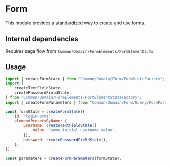 # Form
This module provides a standardized way to create and use forms.

## Internal dependencies
Requires saga flow from `Common/Domain/FormElements/FormElements.ts`.

## Usage
```javascript
import { createFormState } from "Common/Domain/Form/FormStateFactory";
import {
    createTextFieldState,
    createPasswordFieldState,
} from "Common/Domain/FormElements/FormElementStateFactory";
import { createFormParameters } from "Common/Domain/Form/Query/FormParameters";

const formState = createFormState({
    id: 'loginForm1',
    elementPresetsByName: {
        username: createTextFieldState({
            value: 'some initial username value',
        }),
        password: createPasswordFieldState(),
    },
});

const parameters = createFormParameters(formState);
```